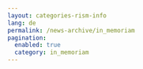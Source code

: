 ```yaml
---
layout: categories-rism-info
lang: de
permalink: /news-archive/in_memoriam
pagination: 
  enabled: true
  category: in_memoriam
---
```

